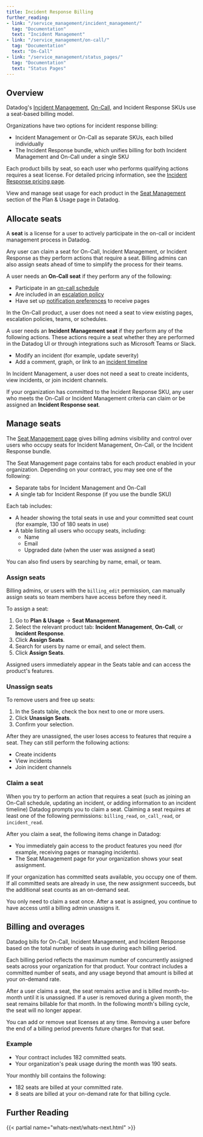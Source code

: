 ```yaml
---
title: Incident Response Billing
further_reading:
- link: "/service_management/incident_management/"
  tag: "Documentation"
  text: "Incident Management"
- link: "/service_management/on-call/"
  tag: "Documentation"
  text: "On-Call"
- link: "/service_management/status_pages/"
  tag: "Documentation"
  text: "Status Pages"
---
```


## Overview

Datadog's [Incident Management][1], [On-Call][2], and Incident Response SKUs use a seat-based billing model. 

Organizations have two options for incident response billing:
- Incident Management or On-Call as separate SKUs, each billed individually
- The Incident Response bundle, which unifies billing for both Incident Management and On-Call under a single SKU

Each product bills by seat, so each user who performs qualifying actions requires a seat license. For detailed pricing information, see the [Incident Response pricing page][3].

View and manage seat usage for each product in the [Seat Management][4] section of the Plan & Usage page in Datadog.

## Allocate seats

A **seat** is a license for a user to actively participate in the on-call or incident management process in Datadog. 

Any user can claim a seat for On-Call, Incident Management, or Incident Response as they perform actions that require a seat. Billing admins can also assign seats ahead of time to simplify the process for their teams.

A user needs an **On-Call seat** if they perform any of the following:
- Participate in an [on-call schedule][5]
- Are included in an [escalation policy][6]
- Have set up [notification preferences][7] to receive pages

In the On-Call product, a user does not need a seat to view existing pages, escalation policies, teams, or schedules.

A user needs an **Incident Management seat** if they perform any of the following actions. These actions require a seat whether they are performed in the Datadog UI or through integrations such as Microsoft Teams or Slack.
- Modify an incident (for example, update severity)
- Add a comment, graph, or link to an [incident timeline][8]

In Incident Management, a user does not need a seat to create incidents, view incidents, or join incident channels. 

If your organization has committed to the Incident Response SKU, any user who meets the On-Call or Incident Management criteria can claim or be assigned an **Incident Response seat**.

## Manage seats

The [Seat Management page][1] gives billing admins visibility and control over users who occupy seats for Incident Management, On-Call, or the Incident Response bundle. 

The Seat Management page contains tabs for each product enabled in your organization. Depending on your contract, you may see one of the following:
- Separate tabs for Incident Management and On-Call
- A single tab for Incident Response (if you use the bundle SKU)

Each tab includes:
- A header showing the total seats in use and your committed seat count (for example, 130 of 180 seats in use)
- A table listing all users who occupy seats, including:
    - Name
    - Email
    - Upgraded date (when the user was assigned a seat)

You can also find users by searching by name, email, or team. 

### Assign seats

Billing admins, or users with the `billing_edit` permission, can manually assign seats so team members have access before they need it.

To assign a seat:
1. Go to **Plan & Usage** → **Seat Management**.
2. Select the relevant product tab: **Incident Management**, **On-Call**, or **Incident Response**.
3. Click **Assign Seats**.
4. Search for users by name or email, and select them.
5. Click **Assign Seats**.

Assigned users immediately appear in the Seats table and can access the product's features. 

### Unassign seats

To remove users and free up seats: 
1. In the Seats table, check the box next to one or more users.
2. Click **Unassign Seats**.
3. Confirm your selection.

After they are unassigned, the user loses access to features that require a seat. They can still perform the following actions:
- Create incidents
- View incidents
- Join incident channels

### Claim a seat

When you try to perform an action that requires a seat (such as joining an On-Call schedule, updating an incident, or adding information to an incident timeline) Datadog prompts you to claim a seat. Claiming a seat requires at least one of the following permissions: `billing_read`, `on_call_read`, or `incident_read`.

After you claim a seat, the following items change in Datadog:
- You immediately gain access to the product features you need (for example, receiving pages or managing incidents).
- The Seat Management page for your organization shows your seat assignment.

If your organization has committed seats available, you occupy one of them. If all committed seats are already in use, the new assignment succeeds, but the additional seat counts as an on-demand seat. 

You only need to claim a seat once. After a seat is assigned, you continue to have access until a billing admin unassigns it.

## Billing and overages

Datadog bills for On-Call, Incident Management, and Incident Response based on the total number of seats in use during each billing period. 

Each billing period reflects the maximum number of concurrently assigned seats across your organization for that product. Your contract includes a committed number of seats, and any usage beyond that amount is billed at your on-demand rate. 

After a user claims a seat, the seat remains active and is billed month-to-month until it is unassigned. If a user is removed during a given month, the seat remains billable for that month. In the following month's billing cycle, the seat will no longer appear.

You can add or remove seat licenses at any time. Removing a user before the end of a billing period prevents future charges for that seat.

### Example

- Your contract includes 182 committed seats.
- Your organization's peak usage during the month was 190 seats.

Your monthly bill contains the following:
- 182 seats are billed at your committed rate.
- 8 seats are billed at your on-demand rate for that billing cycle.

## Further Reading

{{< partial name="whats-next/whats-next.html" >}}

[1]: /service_management/incident_management/
[2]: /service_management/on-call/
[3]: https://www.datadoghq.com/pricing/?product=incident-response#products
[4]: https://app.datadoghq.com/billing/seats
[5]: /service_management/on-call/schedules/
[6]: /service_management/on-call/escalation_policies/
[7]: /service_management/on-call/profile_settings/#notification-preferences
[8]: /service_management/incident_management/investigate/timeline
